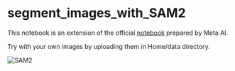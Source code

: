 # segment_images_with_SAM2
This notebook is an extension of the official [notebook](https://github.com/facebookresearch/segment-anything-2/blob/main/notebooks/image_predictor_example.ipynb) prepared by Meta AI.

Try with your own images by uploading them in Home/data  directory.


![SAM2](https://github.com/user-attachments/assets/b65f36ad-b362-428d-b9db-dbbc65d3bbf0)
